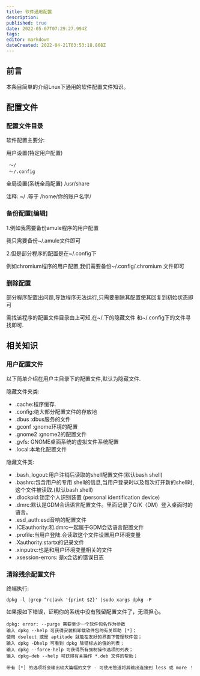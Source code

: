 ```yaml
---
title: 软件通用配置
description: 
published: true
date: 2022-05-07T07:29:27.994Z
tags: 
editor: markdown
dateCreated: 2022-04-21T03:53:18.868Z
---
```


## 前言

本条目简单的介绍Lnux下通用的软件配置文件知识。

## 配置文件
### 配置文件目录

软件配置主要分:

用户设置(特定用户配置)

     ～/
     ～/.config


全局设置(系统全局配置)
    /usr/share

注释: ~/ .等于 /home/你的账户名字/

### 备份配置[编辑]

1.例如我需要备份amule程序的用户配置

我只需要备份~/.amule文件即可

2.但是部分程序的配置是在~/.config下

例如chromium程序的用户配置,我们需要备份~/.config/.chromium 文件即可

### 删除配置

部分程序配置出问题,导致程序无法运行,只需要删除其配置使其回复到初始状态即可

需找该程序的配置文件目录由上可知,在~/.下的隐藏文件 和~/.config下的文件寻找即可.

## 相关知识
### 用户配置文件

以下简单介绍在用户主目录下的配置文件,默认为隐藏文件.

隐藏文件夹类:

- .cache:程序缓存.
- .config:绝大部分配置文件的存放地
- .dbus :dbus服务的文件
- .gconf :gnome环境的配置
- .gnome2 :gnome2的配置文件
- .gvfs: GNOME桌面系统的虚拟文件系统配置
- .local:本地化配置文件

隐藏文件类:

- .bash_logout:用户注销后读取的shell配置文件(默认bash shell)
- .bashrc:包含用户的专用 shell的信息,当用户登录时以及每次打开新的shell时,这个文件被读取.(默认bash shell)
- .dlockpid:锁定个人识别装置 (personal identification device)
- .dmrc:默认是GDM会话语言配置文件。里面记录了G/K（DM）登入桌面时的语言。
- .esd_auth:esd音响的配置文件
- .ICEauthority:和.dmrc一起属于GDM会话语言配置文件
- .profile:当用户登陆.会读取这个文件设置用户环境变量
- .Xauthority:startx的记录文件
- .xinputrc:也是和用户环境变量相关的文件
- .xsession-errors: 是x会话的错误日志

### 清除残余配置文件

终端执行:

    dpkg -l |grep ^rc|awk '{print $2}' |sudo xargs dpkg -P 

如果报如下错误，证明你的系统中没有残留配置文件了，无须担心。

    dpkg: error: --purge 需要至少一个软件包名作为参数
    输入 dpkg --help 可获得安装和卸载软件包的有关帮助 [*]；
    使用 dselect 或是 aptitude 就能在友好的界面下管理软件包；
    输入 dpkg -Dhelp 可看到 dpkg 除错标志的值的列表；
    输入 dpkg --force-help 可获得所有强制操作选项的列表；
    输入 dpkg-deb --help 可获得有关操作 *.deb 文件的帮助；

    带有 [*] 的选项将会输出较大篇幅的文字 - 可使用管道将其输出连接到 less 或 more ！
